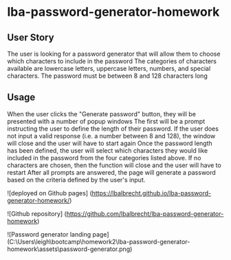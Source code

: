 # lba-password-generator-homework

## User Story
The user is looking for a password generator that will allow them to choose which characters to include in the password
The categories of characters available are lowercase letters, uppercase letters, numbers, and special characters.
The password must be between 8 and 128 characters long

## Usage
When the user clicks the "Generate password" button, they will be presented with a number of popup windows
The first will be a prompt instructing the user to define the length of their password. If the user does not input a valid response (i.e. a number between 8 and 128), the window will close and the user will have to start again
Once the password length has been defined, the user will select which characters they would like included in the password from the four categories listed above. If no characters are chosen, then the function will close and the user will have to restart
After all prompts are answered, the page will generate a password based on the criteria defined by the user's input.

![deployed on Github pages] (https://lbalbrecht.github.io/lba-password-generator-homework/)

![Github repository] (https://github.com/lbalbrecht/lba-password-generator-homework)

![Password generator landing page]  (C:\Users\leigh\bootcamp\homework2\lba-password-generator-homework\assets\password-generator.png)